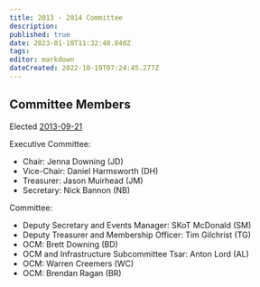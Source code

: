 ```yaml
---
title: 2013 - 2014 Committee
description: 
published: true
date: 2023-01-10T11:32:40.840Z
tags: 
editor: markdown
dateCreated: 2022-10-19T07:24:45.277Z
---
```


## Committee Members

Elected [2013-09-21](/minutes/AGM/2013-09-21)

Executive Committee:

- Chair: Jenna Downing (JD)
- Vice-Chair: Daniel Harmsworth (DH)
- Treasurer: Jason Muirhead (JM)
- Secretary: Nick Bannon (NB)

Committee:

- Deputy Secretary and Events Manager: SKoT McDonald (SM)
- Deputy Treasurer and Membership Officer: Tim Gilchrist (TG)
- OCM: Brett Downing (BD)
- OCM and Infrastructure Subcommittee Tsar: Anton Lord (AL)
- OCM: Warren Creemers (WC)
- OCM: Brendan Ragan (BR)
